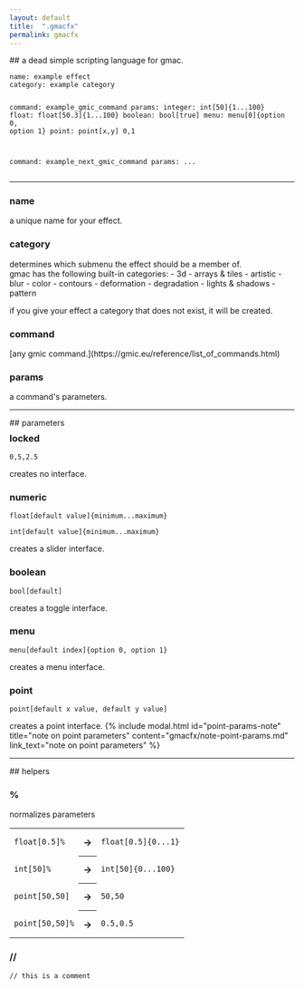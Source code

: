 ```yaml
---
layout: default
title:  ".gmacfx"
permalink: gmacfx
---
```

<link rel="stylesheet" type="text/css" href="{{ "/assets/css/gmacfx-api.css" | relative_url }}">
## a dead simple scripting language for gmac.
<pre><code class="gmacfx">name: example effect
category: example category 

command: example_gmic_command
params:
integer: int[50]{1...100}
float: float[50.3]{1...100}
boolean: bool[true]
menu: menu[0]{option 0, option 1}
point: point[x,y]
0,1

command: example_next_gmic_command
params:
...</code></pre>

---

<h3 class="token-keyword-def">name</h3>
a unique name for your effect.
<h3 class="token-keyword-def">category</h3>
determines which submenu the effect should be a member of.<br>
gmac has the following built-in categories:
- 3d
- arrays & tiles
- artistic
- blur
- color
- contours
- deformation
- degradation
- lights & shadows
- pattern

if you give your effect a category that does not exist, it will be created.
<h3 class="token-keyword-def">command</h3>
[any gmic command.](https://gmic.eu/reference/list_of_commands.html)
<h3 class="token-keyword-def">params</h3>
a command's parameters.
<hr>
## parameters
<h3 class="token-comment" style="margin-top: 0.5em;">locked</h3>
<pre><code class="gmacfx">0,5,2.5</code></pre>
creates no interface.
<h3 class="token-type">numeric</h3>
<pre><code class="gmacfx">float[default value]{minimum...maximum}</code></pre>
<pre><code class="gmacfx">int[default value]{minimum...maximum}</code></pre>
creates a slider interface.
<h3 class="token-type">boolean</h3>
<pre><code class="gmacfx">bool[default]</code></pre>
creates a toggle interface.
<h3 class="token-type">menu</h3>
<pre><code class="gmacfx">menu[default index]{option 0, option 1}</code></pre>
creates a menu interface.
<h3 class="token-type">point</h3>
<pre><code class="gmacfx">point[default x value, default y value]</code></pre>
creates a point interface.
{% include modal.html id="point-params-note" title="note on point parameters" content="gmacfx/note-point-params.md" link_text="note on point parameters" %}
<hr>
## helpers
<h3 class="token-brackets">%</h3>
normalizes parameters
<table class="code-example-table">
<tr>
<td><pre><code class="gmacfx">float[0.5]%</code></pre></td>
<th style="text-align: center;">→</th>
<td><pre><code class="gmacfx">float[0.5]{0...1}</code></pre></td>
</tr>
<tr>
<td><pre><code class="gmacfx">int[50]%</code></pre></td>
<th style="text-align: center;">→</th>
<td><pre><code class="gmacfx">int[50]{0...100}</code></pre></td>
</tr>
<tr>
<td><pre><code class="gmacfx">point[50,50]</code></pre></td>
<th style="text-align: center;">→</th>
<td><pre><code class="gmacfx">50,50</code></pre></td>
</tr>
<tr>
<td><pre><code class="gmacfx">point[50,50]%</code></pre></td>
<th style="text-align: center;">→</th>
<td><pre><code class="gmacfx">0.5,0.5</code></pre></td>
</tr>
</table>

<h3 class="token-comment">//</h3>
<pre><code class="gmacfx">// this is a comment</code></pre>
